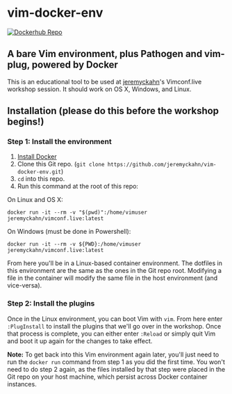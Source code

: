 # vim-docker-env

[![Dockerhub Repo](https://img.shields.io/docker/automated/jeremyckahn/vimconf.live)](https://hub.docker.com/repository/docker/jeremyckahn/vimconf.live)

## A bare Vim environment, plus Pathogen and vim-plug, powered by Docker

This is an educational tool to be used at [jeremyckahn](https://github.com/jeremyckahn)'s Vimconf.live workshop session. It should work on OS X, Windows, and Linux.

## Installation (please do this before the workshop begins!)

### Step 1: Install the environment

1. [Install Docker](https://docs.docker.com/get-docker/)
2. Clone this Git repo. (`git clone https://github.com/jeremyckahn/vim-docker-env.git`)
3. `cd` into this repo.
4. Run this command at the root of this repo:

On Linux and OS X:

```
docker run -it --rm -v "$(pwd)":/home/vimuser jeremyckahn/vimconf.live:latest
```

On Windows (must be done in Powershell):

```
docker run -it --rm -v ${PWD}:/home/vimuser jeremyckahn/vimconf.live:latest
```

From here you'll be in a Linux-based container environment. The dotfiles in this environment are the same as the ones in the Git repo root. Modifying a file in the container will modify the same file in the host environment (and vice-versa).

### Step 2: Install the plugins

Once in the Linux environment, you can boot Vim with `vim`. From here enter `:PlugInstall` to install the plugins that we'll go over in the workshop. Once that process is complete, you can either enter `:Reload` or simply quit Vim and boot it up again for the changes to take effect.

**Note:** To get back into this Vim environment again later, you'll just need to run the `docker run` command from step 1 as you did the first time. You won't need to do step 2 again, as the files installed by that step were placed in the Git repo on your host machine, which persist across Docker container instances.
